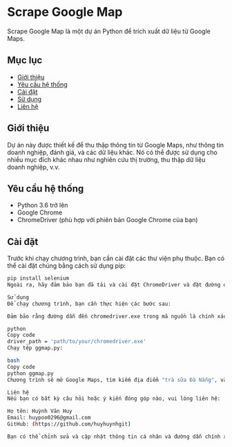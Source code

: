 # Scrape Google Map

Scrape Google Map là một dự án Python để trích xuất dữ liệu từ Google Maps.

## Mục lục
- [Giới thiệu](#giới-thiệu)
- [Yêu cầu hệ thống](#yêu-cầu-hệ-thống)
- [Cài đặt](#cài-đặt)
- [Sử dụng](#sử-dụng)
- [Liên hệ](#liên-hệ)

## Giới thiệu
Dự án này được thiết kế để thu thập thông tin từ Google Maps, như thông tin doanh nghiệp, đánh giá, và các dữ liệu khác. Nó có thể được sử dụng cho nhiều mục đích khác nhau như nghiên cứu thị trường, thu thập dữ liệu doanh nghiệp, v.v.

## Yêu cầu hệ thống
- Python 3.6 trở lên
- Google Chrome
- ChromeDriver (phù hợp với phiên bản Google Chrome của bạn)

## Cài đặt
Trước khi chạy chương trình, bạn cần cài đặt các thư viện phụ thuộc. Bạn có thể cài đặt chúng bằng cách sử dụng pip:

```bash
pip install selenium
Ngoài ra, hãy đảm bảo bạn đã tải và cài đặt ChromeDriver và đặt đường dẫn chính xác trong mã nguồn.

Sử dụng
Để chạy chương trình, bạn cần thực hiện các bước sau:

Đảm bảo rằng đường dẫn đến chromedriver.exe trong mã nguồn là chính xác:

python
Copy code
driver_path = 'path/to/your/chromedriver.exe'
Chạy tệp ggmap.py:

bash
Copy code
python ggmap.py
Chương trình sẽ mở Google Maps, tìm kiếm địa điểm "trà sữa Đà Nẵng", và thu thập thông tin về các cửa hàng như tên, liên kết, địa chỉ, đánh giá, số lượng đánh giá và dịch vụ. Kết quả sẽ được in ra màn hình.

Liên hệ
Nếu bạn có bất kỳ câu hỏi hoặc ý kiến đóng góp nào, vui lòng liên hệ:

Họ tên: Huỳnh Văn Huy
Email: huypoo0296@gmail.com
GitHub: (https://github.com/huyhuynhgit)

Bạn có thể chỉnh sửa và cập nhật thông tin cá nhân và đường dẫn chính xác đến `chromedriver.exe` trong file `README.md` này. Nếu có bất kỳ câu hỏi hoặc cần hỗ trợ thêm, hãy cho tôi biết!
